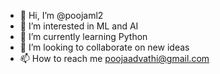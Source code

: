- 👋 Hi, I’m @poojaml2
- 👀 I’m interested in ML and AI
- 🌱 I’m currently learning Python
- 💞️ I’m looking to collaborate on new ideas
- 📫 How to reach me poojaadvathi@gmail.com

<!---
poojaml2/poojaml2 is a ✨ special ✨ repository because its `README.md` (this file) appears on your GitHub profile.
You can click the Preview link to take a look at your changes.
--->
